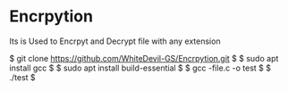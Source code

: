 # Encrpytion

Its is Used to Encrpyt and Decrypt file with any extension

$ git clone https://github.com/WhiteDevil-GS/Encrpytion.git $
$ sudo apt install gcc $
$ sudo apt install build-essential $
$ gcc -file.c -o test $
$ ./test $
